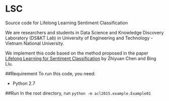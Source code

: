 # LSC
Source code for Lifelong Learning Sentiment Classification

We are researchers and students in Data Science and Knowledge Discovery Laboratory (DS&KT Lab) in University of Engineering and Technology - Vietnam National University.

We implement this code based on the method proposed in the paper <a href="https://pdfs.semanticscholar.org/70a0/4587a53f3dd1923ec6bcb0f31bed033563af.pdf">Lifelong Learning for Sentiment Classification</a> by Zhiyuan Chen and Bing Liu.

##Requirement
To run this code, you need:
- Python 2.7

##Run
In the root directory, run `python -m acl2015.example.Example01`